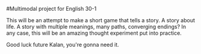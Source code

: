 #Multimodal project for English 30-1

This will be an attempt to make a short game that tells a story. A story about life. A story with multiple meanings, many paths, converging endings?
In any case, this will be an amazing thought experiment put into practice.

Good luck future Kalan, you're gonna need it.
